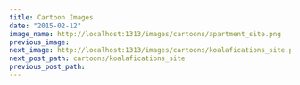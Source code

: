 ```yaml
---
title: Cartoon Images
date: "2015-02-12"
image_name: http://localhost:1313/images/cartoons/apartment_site.png
previous_image: 
next_image: http://localhost:1313/images/cartoons/koalafications_site.png
next_post_path: cartoons/koalafications_site
previous_post_path: 
---
```

